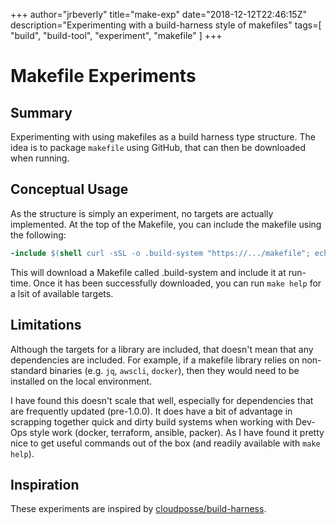 +++
author="jrbeverly"
title="make-exp"
date="2018-12-12T22:46:15Z"
description="Experimenting with a build-harness style of makefiles"
tags=[
  "build",
  "build-tool",
  "experiment",
  "makefile"
]
+++

# Makefile Experiments

## Summary

Experimenting with using makefiles as a build harness type structure. The idea is to package `makefile` using GitHub, that can then be downloaded when running.

## Conceptual Usage

As the structure is simply an experiment, no targets are actually implemented. At the top of the Makefile, you can include the makefile using the following:

```Makefile
-include $(shell curl -sSL -o .build-system "https://.../makefile"; echo .build-system)
```

This will download a Makefile called .build-system and include it at run-time. Once it has been successfully downloaded, you can run `make help` for a lsit of available targets.

## Limitations

Although the targets for a library are included, that doesn't mean that any dependencies are included. For example, if a makefile library relies on non-standard binaries (e.g. `jq`, `awscli`, `docker`), then they would need to be installed on the local environment.

I have found this doesn't scale that well, especially for dependencies that are frequently updated (pre-1.0.0). It does have a bit of advantage in scrapping together quick and dirty build systems when working with Dev-Ops style work (docker, terraform, ansible, packer). As I have found it pretty nice to get useful commands out of the box (and readily available with `make help`).

## Inspiration

These experiments are inspired by [cloudposse/build-harness](https://github.com/cloudposse/build-harness).
